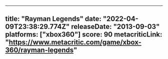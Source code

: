 
---
title: "Rayman Legends"
date: "2022-04-09T23:38:29.774Z"
releaseDate: "2013-09-03"
platforms: ["xbox360"]
score: 90
metacriticLink: "https://www.metacritic.com/game/xbox-360/rayman-legends"
---

